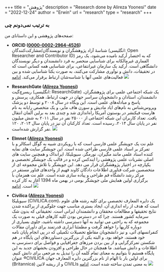 +++
title = "پژوهش"
description = "Research done by Alireza Yoonesi"
date = "2022-12-24"
author = "Erwin"
url = "research"
type = "research"
+++

### به ترتیب نمی‌دونم چی
صفحه‌های پژوهشی و این داستانای من:
- **ORCID ([0000-0002-2964-4526](https://orcid.org/0000-0002-2964-4526))** <br/>
    شناسهٔ آزاد پژوهشگران و نویسندگان/مشارکت‌کنندگان (انگلیسی: Open Researcher and Contributor ID) که به اختصار اُرکید نامیده می‌شود، یک رمز الفماری غیرمالکانه برای شناسایی منحصر به فرد دانشمندان و دیگر نویسندگان دانشگاهی است.
    اُرکید یک سازمان غیرانتفاعی، برای شناسایی همه کسانی است که در تحقیقات، دانش و نوآوری مشارکت می‌کنند، به صورت یکتا شناسایی شده و بین فعالیت‌های علمی آنها با شناسه‌شان ارتباط برقرار می‌کند.
    [ادامه](https://info.orcid.org/what-is-orcid/)
    <a href="https://orcid.org/0000-0002-2964-4526"><img src="/research/ORCIDstandsforlarge.png" style="max-height: 200px;"/></a>

- **ResearchGate ([Alireza Yoonesi](https://www.researchgate.net/profile/Alireza-Yoonesi))** <br/>
    ریسرچ‌گیت (انگلیسی: ResearchGate) یک شبکه اجتماعی علمی برای پژوهشگران، دانشمندان، استادان و دانشجویان سراسر جهان در جهت ارتباط، همکاری، پرسش و پاسخ و مبادله‌های علمی است.
    این وبگاه در سال ۲۰۰۸ و توسط دو پزشک ویروس‌شناس به نام‌های ایاد مادیش و سورن هاف مایر، و یک متخصص رایانه به نام هارست فیکنشر در بوستون آمریکا راه‌اندازی شد و چندی بعد به برلین آلمان انتقال یافت. تعداد کاربران این شبکه اجتماعی از ۲۵۰۰۰ نفر در سال ۲۰۱۱ به شش میلیون نفر در پایان سال ۲۰۱۴، رسیده است. تعداد کارکنان آن نیز در پایان سال ۲۰۱۴، ۱۲۰ نفر گزارش شده‌است.
    <a href="https://www.researchgate.net/profile/Alireza-Yoonesi"><img src="/research/ResearchGate.webp" style="max-height: 200px;"/></a>

- **Elmnet ([Alireza Yoonesi](https://elmnet.ir/eid/S-0087-5503))** <br/>
    علم نت یک جویشگر علمی فارسی است که با رویکردی شبیه به گوگل اسکالر و با تمرکز بر اسناد علمی فارسی طراحی شده است. این جویشگر سایت های نمایه کننده اسناد علمی مانند مگیران، نورمگز، سیویلیکا، ایرانداک و همچنین سایت های اصلی نشریات علمی پژوهشی را ایندکس کرده و در قالب یک جویشگر تخصصی و یکپارچه در اختیار پژوهشگران قرار می دهد.
    این جویشگر با تلاش مجموعه ای از متخصصین شرکت فناوری اطلاعات دادگان کاوند فهیم از واحدهای فناور مستقر در مرکز رشد دانشگاه قم طراحی و پیاده سازی شده است. علم نت همزمان با برگزاری اولین همایش ملی جویشگر بومی در بهمن ماه 1394 آغاز به کار کرده است.
    [ادامه](https://elmnet.ir/home/about)
    <a href="https://elmnet.ir/eid/S-0087-5503"><img src="/research/logo-elmnet.png" style="max-height: 200px;"/></a>
    
- **Civilica ([Alireza Yoonesi](https://civilica.com/p/351818/))** <br/>
    سیویلیکا (CIVILICA.com)، یک دایره المعارف تخصصی برای کلیه رشته های علوم است که هدف از راه اندازی آن، ایجاد بستری مناسب جهت جلوگیری از پراکنده شدن نتایج تحقیقها و مطالعات محققان و دانشمندان ایرانی است. تحقیقاتی که بدون شک سرمایه کشور هستند. چرا که در دسترس بودن کلیه کارهای قبلی به صورت یک مجموعه که به راحتی می توانید به آنها دسترسی داشته باشید، جلوی بسیاری از دوباره کاریها را خواهد گرفت و مطمئنا ابزاری قدرتمند برای داوران مقالات کنفرانسهای آتی، و نیز دانشجویان مقاطع تحصیلات تکمیلی که در پی انجام پایان نامه خود هستند، خواهد بود. و البته یکی از بزرگترین دستاوردهای این پایگاه در هم شکستن تمرکزگرایی و از بین بردن مرزهای جغرافیایی و فواصل برای دسترسی به اطلاعات و دانش میباشد. ما همچنان در حال طراحی و افزودن بخشهای جدید به این پایگاه هستیم تا بتوانیم به معنای تمام کلمه آن را تبدیل به مرجعی برای دانش کنیم.
    عنوان ®CIVILICA برای اولین بار با الهام از نام بزرگترین دایره المعارف جهان (Britannica) و از ریشه لاتین CIVILIs به معنی تمدن ساخته شده است.
    [ادامه](https://civilica.com/post/7966/)
    <a href="https://civilica.com/p/351818/"><img src="/research/civilica_logo_shadow.jpg" style="max-height: 200px;"/></a>
